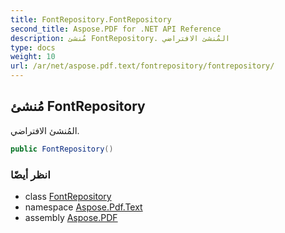 ```yaml
---
title: FontRepository.FontRepository
second_title: Aspose.PDF for .NET API Reference
description: مُنشئ FontRepository. المُنشئ الافتراضي
type: docs
weight: 10
url: /ar/net/aspose.pdf.text/fontrepository/fontrepository/
---
```

## مُنشئ FontRepository

المُنشئ الافتراضي.

```csharp
public FontRepository()
```

### انظر أيضًا

* class [FontRepository](../)
* namespace [Aspose.Pdf.Text](../../../aspose.pdf.text/)
* assembly [Aspose.PDF](../../../)